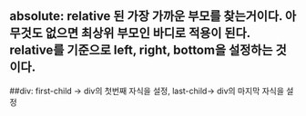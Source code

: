 ## absolute: relative 된 가장 가까운 부모를 찾는거이다. 아무것도 없으면 최상위 부모인 바디로 적용이 된다. relative를 기준으로 left, right, bottom을 설정하는 것이다.

##div: first-child -> div의 첫번째 자식을 설정, last-child-> div의 마지막 자식을 설정

